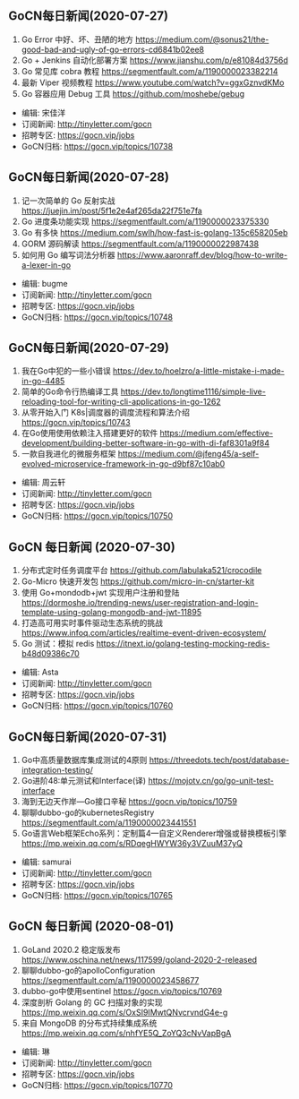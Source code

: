 ## GoCN每日新闻(2020-07-27)

1. Go Error 中好、坏、丑陋的地方 https://medium.com/@sonus21/the-good-bad-and-ugly-of-go-errors-cd6841b02ee8
2. Go + Jenkins 自动化部署方案 https://www.jianshu.com/p/e81084d3756d
3. Go 常见库 cobra 教程 https://segmentfault.com/a/1190000023382214
4. 最新 Viper 视频教程 https://www.youtube.com/watch?v=ggxGznvdKMo
5. Go 容器应用 Debug 工具 https://github.com/moshebe/gebug 

- 编辑: 宋佳洋
- 订阅新闻: http://tinyletter.com/gocn
- 招聘专区: https://gocn.vip/jobs
- GoCN归档: https://gocn.vip/topics/10738


## GoCN每日新闻(2020-07-28)

1. 记一次简单的 Go 反射实战 https://juejin.im/post/5f1e2e4af265da22f751e7fa
2. Go 进度条功能实现 https://segmentfault.com/a/1190000023375330
3. Go 有多快 https://medium.com/swlh/how-fast-is-golang-135c658205eb
4. GORM 源码解读 https://segmentfault.com/a/1190000022987438
5. 如何用 Go 编写词法分析器 https://www.aaronraff.dev/blog/how-to-write-a-lexer-in-go

- 编辑: bugme
- 订阅新闻: http://tinyletter.com/gocn
- 招聘专区: https://gocn.vip/jobs
- GoCN归档: https://gocn.vip/topics/10748

## GoCN每日新闻(2020-07-29)

1. 我在Go中犯的一些小错误 https://dev.to/hoelzro/a-little-mistake-i-made-in-go-4485
2. 简单的Go命令行热编译工具 https://dev.to/longtime1116/simple-live-reloading-tool-for-writing-cli-applications-in-go-1262
3. 从零开始入门 K8s|调度器的调度流程和算法介绍 https://gocn.vip/topics/10743
4. 在Go使用使用依赖注入搭建更好的软件 https://medium.com/effective-development/building-better-software-in-go-with-di-faf8301a9f84
5. 一款自我进化的微服务框架 https://medium.com/@jfeng45/a-self-evolved-microservice-framework-in-go-d9bf87c10ab0

- 编辑: 周云轩
- 订阅新闻: http://tinyletter.com/gocn
- 招聘专区: https://gocn.vip/jobs
- GoCN归档: https://gocn.vip/topics/10750


## GoCN 每日新闻 (2020-07-30)

1. 分布式定时任务调度平台 https://github.com/labulaka521/crocodile
2. Go-Micro 快速开发包 https://github.com/micro-in-cn/starter-kit
3. 使用 Go+mondodb+jwt 实现用户注册和登陆 https://dormoshe.io/trending-news/user-registration-and-login-template-using-golang-mongodb-and-jwt-11895
4. 打造高可用实时事件驱动生态系统的挑战 https://www.infoq.com/articles/realtime-event-driven-ecosystem/
5. Go 测试：模拟 redis https://itnext.io/golang-testing-mocking-redis-b48d09386c70

- 编辑: Asta
- 订阅新闻: http://tinyletter.com/gocn
- 招聘专区: https://gocn.vip/jobs
- GoCN归档: https://gocn.vip/topics/10760

## GoCN每日新闻(2020-07-31)

1. Go中高质量数据库集成测试的4原则 https://threedots.tech/post/database-integration-testing/
2. Go进阶48:单元测试和Interface(译) https://mojotv.cn/go/go-unit-test-interface
3. 海到无边天作岸—Go接口辛秘 https://gocn.vip/topics/10759
4. 聊聊dubbo-go的kubernetesRegistry https://segmentfault.com/a/1190000023441551
5. Go语言Web框架Echo系列：定制篇4—自定义Renderer增强或替换模板引擎 https://mp.weixin.qq.com/s/RDqegHWYW36y3VZuuM37yQ

- 编辑: samurai
- 订阅新闻: http://tinyletter.com/gocn
- 招聘专区: https://gocn.vip/jobs
- GoCN归档: https://gocn.vip/topics/10765

## GoCN 每日新闻 (2020-08-01)

1. GoLand 2020.2 稳定版发布 https://www.oschina.net/news/117599/goland-2020-2-released
2. 聊聊dubbo-go的apolloConfiguration https://segmentfault.com/a/1190000023458677
3. dubbo-go中使用sentinel https://gocn.vip/topics/10769
4. 深度剖析 Golang 的 GC 扫描对象的实现 https://mp.weixin.qq.com/s/OxSI9IMwtQNvcrvndG4e-g
5. 来自 MongoDB 的分布式持续集成系统 https://mp.weixin.qq.com/s/nhfYE5Q_ZoYQ3cNvVapBgA

- 编辑: 琳 
- 订阅新闻: http://tinyletter.com/gocn
- 招聘专区: https://gocn.vip/jobs
- GoCN归档: https://gocn.vip/topics/10770

